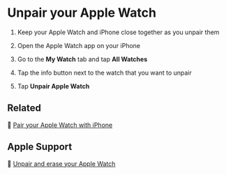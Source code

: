 # Unpair your Apple Watch

1. Keep your Apple Watch and iPhone close together as you unpair them

2. Open the Apple Watch app on your iPhone

3. Go to the **My Watch** tab and tap **All Watches**

4. Tap the info button next to the watch that you want to unpair

5. Tap **Unpair Apple Watch**

## Related

:paperclip: [Pair your Apple Watch with iPhone]()

## Apple Support

:link: [Unpair and erase your Apple Watch](https://support.apple.com/en-us/HT204568)
